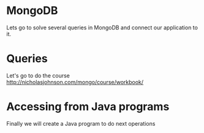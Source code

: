 # MongoDB

Lets go to solve several queries in MongoDB and connect our application to it.

# Queries

Let's go to do the course <http://nicholasjohnson.com/mongo/course/workbook/>

# Accessing from Java programs

Finally we will create a Java program to do next operations


